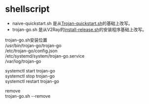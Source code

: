 # shellscript  
* naive-quickstart.sh 是从[Trojan-quickstart.sh](https://github.com/trojan-gfw/trojan-quickstart)的基础上改写。  
* trojan-go.sh 是从V2Ray的[install-release.sh](https://github.com/v2ray/v2ray-core/blob/master/release/install-release.sh)的安装程序基础上改写。  

trojan-go.sh安装位置  
/usr/bin/trojan-go/trojan-go  
/etc/trojan-go/config.json  
/etc/systemd/system/trojan-go.service  
/var/log/trojan-go  

systemctl start trojan-go  
systemctl stop trojan-go  
systemctl restart trojan-go  

remove  
trojan-go.sh --remove  

